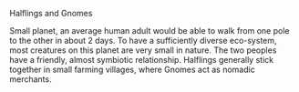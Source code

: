 Halflings and Gnomes

Small planet, an average human adult would be able to walk from one pole to the other in about 2 days. To have a sufficiently diverse eco-system, most creatures on this planet are very small in nature. 
The two peoples have a friendly, almost symbiotic relationship. Halflings generally stick together in small farming villages, where Gnomes act as nomadic merchants. 